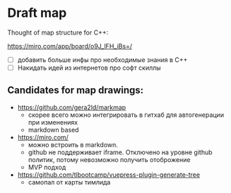 # Draft map

Thought of map structure for C++:

https://miro.com/app/board/o9J_lFH_iBs=/

- [ ] добавить больше инфы про необходимые знания в С++
- [ ] Накидать идей из интернетов про софт скиллы

## Candidates for map drawings:
- https://github.com/gera2ld/markmap
    - скорее всего можно интегрировать в гитхаб для автогенерации при изменениях
    - markdown based
- https://miro.com/
    - можно встроить в markdown.
    - github не поддерживает iframe. Отключено на уровне github политик, потому невозможно получить отоброжение
    - MVP подход
- https://github.com/tlbootcamp/vuepress-plugin-generate-tree
    - самопал от карты тимлида
